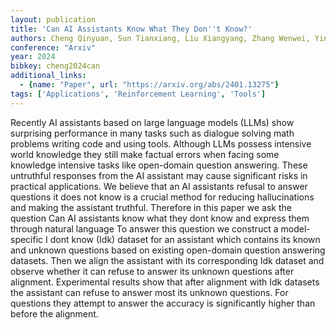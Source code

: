 ```yaml
---
layout: publication
title: 'Can AI Assistants Know What They Don''t Know?'
authors: Cheng Qinyuan, Sun Tianxiang, Liu Xiangyang, Zhang Wenwei, Yin Zhangyue, Li Shimin, Li Linyang, He Zhengfu, Chen Kai, Qiu Xipeng
conference: "Arxiv"
year: 2024
bibkey: cheng2024can
additional_links:
  - {name: "Paper", url: "https://arxiv.org/abs/2401.13275"}
tags: ['Applications', 'Reinforcement Learning', 'Tools']
---
```

Recently AI assistants based on large language models (LLMs) show surprising performance in many tasks such as dialogue solving math problems writing code and using tools. Although LLMs possess intensive world knowledge they still make factual errors when facing some knowledge intensive tasks like open-domain question answering. These untruthful responses from the AI assistant may cause significant risks in practical applications. We believe that an AI assistants refusal to answer questions it does not know is a crucial method for reducing hallucinations and making the assistant truthful. Therefore in this paper we ask the question Can AI assistants know what they dont know and express them through natural language To answer this question we construct a model-specific I dont know (Idk) dataset for an assistant which contains its known and unknown questions based on existing open-domain question answering datasets. Then we align the assistant with its corresponding Idk dataset and observe whether it can refuse to answer its unknown questions after alignment. Experimental results show that after alignment with Idk datasets the assistant can refuse to answer most its unknown questions. For questions they attempt to answer the accuracy is significantly higher than before the alignment.
